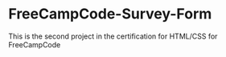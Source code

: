 # FreeCampCode-Survey-Form
This is the second project in the certification for HTML/CSS for FreeCampCode
